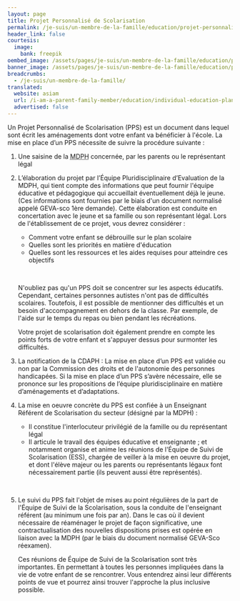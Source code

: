 ```yaml
---
layout: page
title: Projet Personnalisé de Scolarisation
permalink: /je-suis/un-membre-de-la-famille/education/projet-personnalise-de-scolarisation
header_link: false
courtesis:
  image:
    bank: freepik
oembed_image: /assets/pages/je-suis/un-membre-de-la-famille/education/projet-personnalise-de-scolarisation/opengraph.jpg
banner_image: /assets/pages/je-suis/un-membre-de-la-famille/education/projet-personnalise-de-scolarisation/banner.jpg
breadcrumbs:
  - /je-suis/un-membre-de-la-famille/
translated:
  website: asiam
  url: /i-am-a-parent-family-member/education/individual-education-plans/
  advertised: false
---
```


Un Projet Personnalisé de Scolarisation (PPS) est un document dans lequel sont écrit les aménagements dont votre enfant va bénéficier à l'école.
La mise en place d’un PPS nécessite de suivre la procédure suivante :


<ol>
  <li><p>Une saisine  de la <abbr title="Maison Départementale pour les Personnes Handicapées">MDPH</abbr> concernée, par les parents ou le représentant légal</p></li>
  <li><p>L’élaboration du projet par l’Équipe Pluridisciplinaire d’Evaluation de la MDPH, qui tient compte des informations que peut fournir l'équipe éducative et pédagogique qui accueillait éventuellement déjà le jeune. (Ces informations sont fournies par le biais d'un document normalisé appelé GEVA-sco 1ère demande). Cette élaboration est conduite en concertation avec le jeune et sa famille ou son représentant légal.
Lors de l'établissement de ce projet, vous devrez considérer&nbsp;:</p>
<ul>
 <li>Comment votre enfant se débrouille sur le plan scolaire</li>
 <li>Quelles sont les priorités en matière d'éducation</li>
 <li>Quelles sont les ressources et les aides requises pour atteindre ces objectifs</li>
</ul>
<p>&nbsp;</p>
<p>N'oubliez pas qu'un PPS doit se concentrer sur les aspects éducatifs. Cependant, certaines personnes autistes n'ont pas de difficultés scolaires.
Toutefois, il est possible de mentionner des difficultés et un besoin d'accompagnement en dehors de la classe. Par exemple, de l'aide sur le temps du repas
ou bien pendant les récréations.</p>

<p>Votre projet de scolarisation doit également prendre en compte les points forts de votre enfant et s'appuyer dessus pour surmonter les difficultés.</p>
</li>
  <li><p>La notification  de la CDAPH : La mise en place d’un PPS est validée ou non par la Commission des droits et de l'autonomie des personnes handicapées.  Si la mise en place  d’un PPS s’avère nécessaire, elle se prononce sur les propositions de l’équipe pluridisciplinaire en matière d’aménagements et d’adaptations.</p></li>
  <li><p>La mise en oeuvre concrète du PPS est confiée à un Enseignant Référent de Scolarisation du secteur (désigné par la MDPH)&nbsp;:</p>
<ul>
    <li>Il constitue l'interlocuteur privilégié de la famille ou du représentant légal</li>
    <li>Il articule le travail des équipes éducative et enseignante ; et notamment organise et anime   les réunions de l'Équipe de Suivi de Scolarisation (ESS), chargée de veiller à la mise en oeuvre du projet,  et dont l'élève majeur ou les parents ou représentants légaux font nécessairement partie (ils peuvent aussi être représentés).</li>
</ul>
<p>&nbsp;</p>
</li>
  <li><p>Le suivi du PPS fait l'objet de mises au point régulières de la part de l'Équipe de Suivi de la Scolarisation, sous la conduite de l'enseignant référent (au minimum une fois par an). Dans le cas où il devient nécessaire de réaménager le projet de façon significative, une contractualisation des nouvelles dispositions prises est opérée en liaison avec la MDPH (par le biais du document normalisé GEVA-Sco réexamen).</p>

<p>Ces réunions de Équipe de Suivi de la Scolarisation sont très importantes.
En permettant à toutes les personnes impliquées dans la vie de votre enfant de se rencontrer. Vous entendrez ainsi leur différents points de vue et  pourrez ainsi trouver l'approche la plus inclusive possible.</p></li>
</ol>


